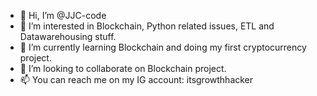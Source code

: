 - 👋 Hi, I’m @JJC-code
- 👀 I’m interested in Blockchain, Python related issues, ETL and Datawarehousing stuff.
- 🌱 I’m currently learning Blockchain and doing my first cryptocurrency project.
- 💞️ I’m looking to collaborate on Blockchain project.
- 📫 You can reach me on my IG account: itsgrowthhacker

<!---
JJC-code/JJC-code is a ✨ special ✨ repository because its `README.md` (this file) appears on your GitHub profile.
You can click the Preview link to take a look at your changes.
--->
